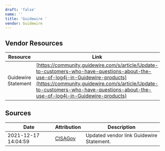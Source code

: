 ```yaml
---
draft: 'false'
name: ''
title: 'Guidewire '
vendor: Guidewire
---
```


## Vendor Resources
| Resource | Link |
| --- | --- |
| Guidewire Statement | [https://community.guidewire.com/s/article/Update-to-customers-who-have-questions-about-the-use-of-log4j-in-Guidewire-products](https://community.guidewire.com/s/article/Update-to-customers-who-have-questions-about-the-use-of-log4j-in-Guidewire-products) |



## Sources
| Date | Attribution | Description |
| --- | --- | --- |
| 2021-12-17 14:04:59 | [CISAGov](https://raw.githubusercontent.com/cisagov/log4j-affected-db/develop/README.md) | Updated vendor link Guidewire Statement.  |
